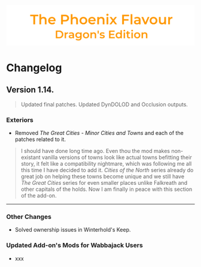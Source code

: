 ![image](images/Banner.png)

# Changelog

## Version 1.14.

> Updated final patches. Updated DynDOLOD and Occlusion outputs.

### Exteriors

* Removed _The Great Cities - Minor Cities and Towns_ and each of the patches related to it.
> I should have done long time ago. Even thou the mod makes non-existant vanilla versions of towns look like actual towns befitting their story, it felt like a compatibility nightmare, which was following me all this time I have decided to add it. _Cities of the North_ series already do great job on helping these towns become unique and we still have _The Great Cities_ series for even smaller places unlike Falkreath and other capitals of the holds. Now I am finally in peace with this section of the add-on.

---

### Other Changes

* Solved ownership issues in Winterhold's Keep.

### Updated Add-on's Mods for Wabbajack Users

* xxx
